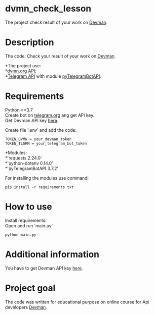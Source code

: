 # dvmn_check_lesson
The project check result of your work on [Devman](http://dvmn.org). 


# Description
The code: 
Check your result of your work on [Devman](http://dvmn.org).

*The project use:  
  *[dvmn.org API](https://dvmn.org/api/docs/);  
  *[Telegram API](https://core.telegram.org/bots/api) with module [pyTelegramBotAPI](https://github.com/python-telegram-bot/python-telegram-bot/wiki/Introduction-to-the-API).
  


# Requirements
Python >=3.7  
Create bot on [telegram.org](https://t.me/botfather) ang get API key.  
Get Devman API key [here](https://dvmn.org/api/docs/).

Create file '.env' and add the code:
```
TOKEN_DVMN = your_devman_token
TOKEN_TLGRM = your_telegram_bot_token
```

*Modules:  
  *'requests 2.24.0'   
  *'python-dotenv 0.14.0'  
  *'pyTelegramBotAPI 3.7.2'  

For installing the modules use command:
```
pip install -r requirements.txt	
```


# How to use

Install requirements.  
Open and run 'main.py'.
```
python main.py	
```


# Additional information
You have to get Devman API key [here](https://dvmn.org/api/docs/).  

# Project goal

The code was written for educational purpose on online course for Api developers [Devman](http://dvmn.org). 

